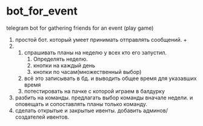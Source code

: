 # bot_for_event
telegram bot for gathering friends for an event (play game)

1. простой бот. который умеет принимать отправлять сообщений. +
2. 
   1. спрашивать планы на неделю у всех кто его запустил. 
      1. Определять неделю.
      2. кнопки на каждый день
      3. кнопки по часам(множественный выбор)
   2. всё это записывать в бд. и выводить общее время для указавших время
   3. потестировать на пачке с которой играем в балдурку
3. разбить на команды. предлагать выбор команды вначале недели. и оповещать и сопоставлять планы только команду.
4. сделать открытые и закрытые ивенты. добавить админов/создателей ивентов.


